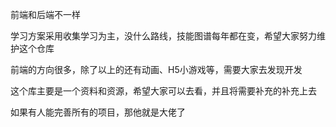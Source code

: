 前端和后端不一样

学习方案采用收集学习为主，没什么路线，技能图谱每年都在变，希望大家努力维护这个仓库

前端的方向很多，除了以上的还有动画、H5小游戏等，需要大家去发现开发

这个库主要是一个资料和资源，希望大家可以去看，并且将需要补充的补充上去

如果有人能完善所有的项目，那他就是大佬了